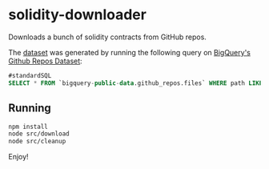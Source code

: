 # solidity-downloader

Downloads a bunch of solidity contracts from GitHub repos. 

The [dataset](data/sol-files.json) was generated by running the following query on [BigQuery's Github Repos Dataset](https://bigquery.cloud.google.com/table/bigquery-public-data:github_repos.files?pli=1&tab=details):

```sql
#standardSQL
SELECT * FROM `bigquery-public-data.github_repos.files` WHERE path LIKE '%.sol';
```

## Running

```bash
npm install
node src/download
node src/cleanup
```

Enjoy!


